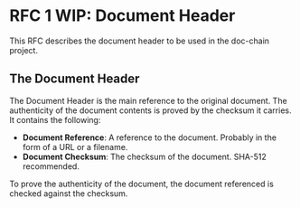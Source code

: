 # RFC 1 WIP: Document Header

This RFC describes the document header to be used in the doc-chain project.

## The Document Header

The Document Header is the main reference to the original document.
The authenticity of the document contents is proved by the checksum it carries.
It contains the following:

- **Document Reference**: A reference to the document. Probably in the form of a URL or a filename.
- **Document Checksum**: The checksum of the document. SHA-512 recommended.

To prove the authenticity of the document, the document referenced is checked against the checksum.
